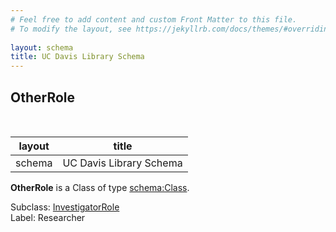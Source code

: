 ```yaml
---
# Feel free to add content and custom Front Matter to this file.
# To modify the layout, see https://jekyllrb.com/docs/themes/#overriding-theme-defaults
        
layout: schema
title: UC Davis Library Schema
---
```

## OtherRole
<br />

| layout| title |
| ------------- |-------------|
| schema     | UC Davis Library Schema     |

**OtherRole** is a Class of type [schema:Class](http://schema.org/Class). <br /> 

Subclass: [InvestigatorRole](http://vivoweb.org/ontology/core#InvestigatorRole)<br /> Label: Researcher<br /> 
